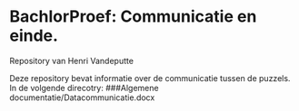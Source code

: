 # BachlorProef: Communicatie en einde.
Repository van Henri Vandeputte

Deze repository bevat informatie over de communicatie tussen de puzzels. In de volgende direcotry:
###Algemene documentatie/Datacommunicatie.docx
